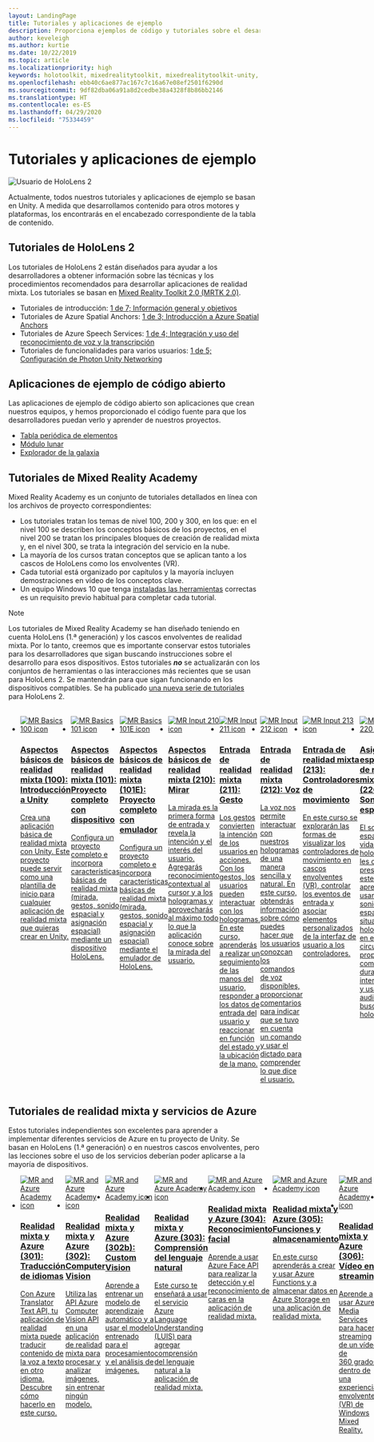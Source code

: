 ```yaml
---
layout: LandingPage
title: Tutoriales y aplicaciones de ejemplo
description: Proporciona ejemplos de código y tutoriales sobre el desarrollo de realidad mixta.
author: keveleigh
ms.author: kurtie
ms.date: 10/22/2019
ms.topic: article
ms.localizationpriority: high
keywords: holotoolkit, mixedrealitytoolkit, mixedrealitytoolkit-unity, academia, tutorial
ms.openlocfilehash: ebb40c6ae877ac167c7c16a67e08ef2501f6290d
ms.sourcegitcommit: 9df82dba06a91a8d2cedbe38a4328f8b86bb2146
ms.translationtype: HT
ms.contentlocale: es-ES
ms.lasthandoff: 04/29/2020
ms.locfileid: "75334459"
---
```

# <a name="tutorials-and-sample-apps"></a>Tutoriales y aplicaciones de ejemplo

![Usuario de HoloLens 2](images/08_Tutorials.png)

Actualmente, todos nuestros tutoriales y aplicaciones de ejemplo se basan en Unity. A medida que desarrollamos contenido para otros motores y plataformas, los encontrarás en el encabezado correspondiente de la tabla de contenido.

## <a name="hololens-2-tutorials"></a>Tutoriales de HoloLens 2

Los tutoriales de HoloLens 2 están diseñados para ayudar a los desarrolladores a obtener información sobre las técnicas y los procedimientos recomendados para desarrollar aplicaciones de realidad mixta. Los tutoriales se basan en [Mixed Reality Toolkit 2.0 (MRTK 2.0)](https://github.com/microsoft/MixedRealityToolkit-Unity).

* Tutoriales de introducción: [1 de 7; Información general y objetivos](mrlearning-base.md)
* Tutoriales de Azure Spatial Anchors: [1 de 3; Introducción a Azure Spatial Anchors](mrlearning-asa-ch1.md)
* Tutoriales de Azure Speech Services: [1 de 4; Integración y uso del reconocimiento de voz y la transcripción](mrlearning-speechSDK-ch1.md)
* Tutoriales de funcionalidades para varios usuarios: [1 de 5; Configuración de Photon Unity Networking](mrlearning-sharing(photon)-ch1.md)

## <a name="open-source-sample-apps"></a>Aplicaciones de ejemplo de código abierto

Las aplicaciones de ejemplo de código abierto son aplicaciones que crean nuestros equipos, y hemos proporcionado el código fuente para que los desarrolladores puedan verlo y aprender de nuestros proyectos.

* [Tabla periódica de elementos](periodic-table-of-the-elements.md)
* [Módulo lunar](lunar-module.md)
* [Explorador de la galaxia](galaxy-explorer.md)

## <a name="mixed-reality-academy-tutorials"></a>Tutoriales de Mixed Reality Academy

Mixed Reality Academy es un conjunto de tutoriales detallados en línea con los archivos de proyecto correspondientes:

* Los tutoriales tratan los temas de nivel 100, 200 y 300, en los que: en el nivel 100 se describen los conceptos básicos de los proyectos, en el nivel 200 se tratan los principales bloques de creación de realidad mixta y, en el nivel 300, se trata la integración del servicio en la nube.
* La mayoría de los cursos tratan conceptos que se aplican tanto a los cascos de HoloLens como los envolventes (VR).
* Cada tutorial está organizado por capítulos y la mayoría incluyen demostraciones en vídeo de los conceptos clave.
* Un equipo Windows 10 que tenga [instaladas las herramientas](install-the-tools.md) correctas es un requisito previo habitual para completar cada tutorial.

>[!NOTE]
>Los tutoriales de Mixed Reality Academy se han diseñado teniendo en cuenta HoloLens (1.ª generación) y los cascos envolventes de realidad mixta. Por lo tanto, creemos que es importante conservar estos tutoriales para los desarrolladores que sigan buscando instrucciones sobre el desarrollo para esos dispositivos. Estos tutoriales **_no_** se actualizarán con los conjuntos de herramientas o las interacciones más recientes que se usan para HoloLens 2. Se mantendrán para que sigan funcionando en los dispositivos compatibles. Se ha publicado [una nueva serie de tutoriales](mrlearning-base.md) para HoloLens 2.

<br>
<ul id="cardtypes-W" class="cardsW panelContent" style="display: flex; margin-top: 0px;">
                            <li>
                                    <a href="holograms-100.md" title="Aspectos básicos de realidad mixta (100)" data-linktype="absolute-path">
                                    <div class="cardSize">
                                        <div class="cardPadding">
                                            <div class="card">
                                                <div class="cardImageOuter">
                                                    <div class="cardImage">
                                                        <img src="images/Holograms100.jpg" alt="MR Basics 100 icon">
                                                    </div>
                                                </div>
                                                <div class="cardText">
                                                    <h3>Aspectos básicos de realidad mixta (100): Introducción a Unity</h3>
                                                    <p>Crea una aplicación básica de realidad mixta con Unity. Este proyecto puede servir como una plantilla de inicio para cualquier aplicación de realidad mixta que quieras crear en Unity.</p>
                                                </div>
                                            </div>
                                        </div>
                                    </div>
                               </a>
                            </li>
                            <li>
                                  <a href="holograms-101.md" title="Aspectos básicos de realidad mixta (101)" data-linktype="absolute-path">
                                    <div class="cardSize">
                                        <div class="cardPadding">
                                            <div class="card">
                                                <div class="cardImageOuter">
                                                    <div class="cardImage">
                                                        <img src="images/Holograms101.jpg" alt="MR Basics 101 icon">
                                                    </div>
                                                </div>
                                                <div class="cardText">
                                                    <h3>Aspectos básicos de realidad mixta (101): Proyecto completo con dispositivo</h3>
                                                    <p>Configura un proyecto completo e incorpora características básicas de realidad mixta (mirada, gestos, sonido espacial y asignación espacial) mediante un dispositivo HoloLens.</p>
                                                </div>
                                            </div>
                                        </div>
                                    </div>
                               </a>
                            </li>
                            <li>
                                <a href="holograms-101e.md" title="Aspectos básicos de realidad mixta (101E)" data-linktype="absolute-path">
                                    <div class="cardSize">
                                        <div class="cardPadding">
                                            <div class="card">
                                                <div class="cardImageOuter">
                                                    <div class="cardImage">
                                                        <img src="images/Holograms101E.jpg" alt="MR Basics 101E icon">
                                                    </div>
                                                </div>
                                                <div class="cardText">
                                                    <h3>Aspectos básicos de realidad mixta (101E): Proyecto completo con emulador</h3>
                                                    <p>Configura un proyecto completo e incorpora características básicas de realidad mixta (mirada, gestos, sonido espacial y asignación espacial) mediante el emulador de HoloLens.</p>
                                                </div>
                                            </div>
                                        </div>
                                    </div>
                                  </a>
                            </li>
                            <li>
                             <a href="holograms-210.md" title="Aspectos básicos de realidad mixta (210)" data-linktype="absolute-path">
                              <div class="cardSize">
                                  <div class="cardPadding">
                                      <div class="card">
                                          <div class="cardImageOuter">
                                              <div class="cardImage">
                                                  <img src="images/Holograms210.jpg" alt="MR Input 210 icon">
                                              </div>
                                          </div>
                                          <div class="cardText">
                                              <h3>Aspectos básicos de realidad mixta (210): Mirar</h3>
                                              <p>La mirada es la primera forma de entrada y revela la intención y el interés del usuario. Agregarás reconocimiento contextual al cursor y a los hologramas y aprovecharás al máximo todo lo que la aplicación conoce sobre la mirada del usuario.</p>
                                          </div>
                                      </div>
                                  </div>
                              </div>
                               </a>
                            </li>
                            <li>
                            <a href="holograms-211.md" title="Entrada de realidad mixta (211)" data-linktype="absolute-path">
                              <div class="cardSize">
                                  <div class="cardPadding">
                                      <div class="card">
                                          <div class="cardImageOuter">
                                              <div class="cardImage">
                                                  <img src="images/Holograms211.jpg" alt="MR Input 211 icon">
                                              </div>
                                          </div>
                                          <div class="cardText">
                                              <h3>Entrada de realidad mixta (211): Gesto</h3>
                                              <p>Los gestos convierten la intención de los usuarios en acciones. Con los gestos, los usuarios pueden interactuar con los hologramas. En este curso, aprenderás a realizar un seguimiento de las manos del usuario, responder a los datos de entrada del usuario y reaccionar en función del estado y la ubicación de la mano.</p>
                                          </div>
                                      </div>
                                  </div>
                              </div>
                              </a>
                            </li>         
                            <li>
                             <a href="holograms-212.md" title="Entrada de realidad mixta (212)" data-linktype="absolute-path">
                              <div class="cardSize">
                                  <div class="cardPadding">
                                      <div class="card">
                                          <div class="cardImageOuter">
                                              <div class="cardImage">
                                                  <img src="images/Holograms212.jpg" alt="MR Input 212 icon">
                                              </div>
                                          </div>
                                          <div class="cardText">
                                              <h3>Entrada de realidad mixta (212): Voz</h3>
                                              <p>La voz nos permite interactuar con nuestros hologramas de una manera sencilla y natural. En este curso, obtendrás información sobre cómo puedes hacer que los usuarios conozcan los comandos de voz disponibles, proporcionar comentarios para indicar que se tuvo en cuenta un comando y usar el dictado para comprender lo que dice el usuario.</p>
                                          </div>
                                      </div>
                                  </div>
                              </div>
                              </a>
                            </li>
                             <li>
                              <a href="mixed-reality-213.md" title="Entrada de realidad mixta (213)" data-linktype="absolute-path">
                              <div class="cardSize">
                                  <div class="cardPadding">
                                      <div class="card">
                                          <div class="cardImageOuter">
                                              <div class="cardImage">
                                                  <img src="images/MR213v2.jpg" alt="MR Input 213 icon">
                                              </div>
                                          </div>
                                          <div class="cardText">
                                              <h3>Entrada de realidad mixta (213): Controladores de movimiento</h3>
                                              <p>En este curso se explorarán las formas de visualizar los controladores de movimiento en cascos envolventes (VR), controlar los eventos de entrada y asociar elementos personalizados de la interfaz de usuario a los controladores.</p>
                                          </div>
                                      </div>
                                  </div>
                              </div>
                              </a>
                            </li>   
                              <li>
                              <a href="holograms-220.md" title="Asignación espacial de realidad mixta (220)" data-linktype="absolute-path">
                              <div class="cardSize">
                                  <div class="cardPadding">
                                      <div class="card">
                                          <div class="cardImageOuter">
                                              <div class="cardImage">
                                                  <img src="images/Holograms220b.jpg" alt="MR Spatial 220 icon">
                                              </div>
                                          </div>
                                          <div class="cardText">
                                              <h3>Asignación espacial de realidad mixta (220): Sonido espacial</h3>
                                              <p>El sonido espacial da vida a los hologramas y les otorga presencia. En este curso, aprenderás a usar el sonido espacial para situar los hologramas en el mundo circundante, proporcionar comentarios durante las interacciones y usar el audio para buscar los hologramas.</p>
                                          </div>
                                      </div>
                                  </div>
                              </div>
                              </a>
                            </li>      
                               <li>
                               <a href="holograms-230.md" title="Asignación espacial de realidad mixta (230)" data-linktype="absolute-path">
                              <div class="cardSize">
                                  <div class="cardPadding">
                                      <div class="card">
                                          <div class="cardImageOuter">
                                              <div class="cardImage">
                                                  <img src="images/Holograms230.jpg" alt="MR Spatial 230 icon">
                                              </div>
                                          </div>
                                          <div class="cardText">
                                              <h3>Asignación espacial de realidad mixta (230): Asignación espacial</h3>
                                              <p>La asignación espacial une el mundo real y el mundo virtual. Explorarás los sombreadores y los usarás para visualizar el espacio. A continuación, aprenderás a simplificar la malla de sala en planos sencillos, proporcionar comentarios sobre la colocación de hologramas en superficies del mundo real y explorarás los efectos visuales de la oclusión.</p>
                                          </div>
                                      </div>
                                  </div>
                              </div>
                             </a>
                            </li> 
                                <li>
                                <a href="holograms-240.md" title="Uso compartido de la realidad mixta (240)" data-linktype="absolute-path">
                              <div class="cardSize">
                                  <div class="cardPadding">
                                      <div class="card">
                                          <div class="cardImageOuter">
                                              <div class="cardImage">
                                                  <img src="images/Holograms240.jpg" alt="MR Sharing 240 icon">
                                              </div>
                                          </div>
                                          <div class="cardText">
                                              <h3>Uso compartido de la realidad mixta (240): Varios dispositivos HoloLens</h3>
                                              <p>Nuestro proyecto de //Build 2016. Configura un proyecto completo con sistemas de coordenadas compartidos entre dispositivos de HoloLens, lo que permite a los usuarios participar en un mundo holográfico compartido.</p>
                                          </div>
                                      </div>
                                  </div>
                              </div>
                             </a>
                            </li> 
                                 <li>
                                   <a href="mixed-reality-250.md" title="Uso compartido de la realidad mixta (250)" data-linktype="absolute-path">
                              <div class="cardSize">
                                  <div class="cardPadding">
                                      <div class="card">
                                          <div class="cardImageOuter">
                                              <div class="cardImage">
                                                  <img src="images/MR250-new.jpg" alt="MR Sharing 250 icon">
                                              </div>
                                          </div>
                                          <div class="cardText">
                                              <h3>Uso compartido de la realidad mixta (250): HoloLens y cascos envolventes</h3>
                                              <p>En nuestro proyecto de //Build 2017, demostramos la creación de una aplicación que aprovecha las ventajas exclusivas de HoloLens y los cascos envolventes (VR) dentro de una experiencia compartida entre dispositivos.</p>
                                          </div>
                                      </div>
                                  </div>
                              </div>
                              </a>
                            </li> 
</ul>

## <a name="mixed-reality-and-azure-services-tutorials"></a>Tutoriales de realidad mixta y servicios de Azure

Estos tutoriales independientes son excelentes para aprender a implementar diferentes servicios de Azure en tu proyecto de Unity. Se basan en HoloLens (1.ª generación) o en nuestros cascos envolventes, pero las lecciones sobre el uso de los servicios deberían poder aplicarse a la mayoría de dispositivos.

<ul id="cardtypes-W" class="cardsW panelContent" style="display: flex; margin-top: 0px;">
    <li>
                                   <a href="mr-azure-301.md" title="Realidad mixta y Azure (301)" data-linktype="absolute-path">
                              <div class="cardSize">
                                  <div class="cardPadding">
                                      <div class="card">
                                          <div class="cardImageOuter">
                                              <div class="cardImage">
                                                  <img src="images/MR-Azure-AcademyTile.jpg" alt="MR and Azure Academy icon">
                                              </div>
                                          </div>
                                          <div class="cardText">
                                              <h3>Realidad mixta y Azure (301): Traducción de idiomas</h3>
                                              <p>Con Azure Translator Text API, tu aplicación de realidad mixta puede traducir contenido de la voz a texto en otro idioma. Descubre cómo hacerlo en este curso.</p>
                                          </div>
                                      </div>
                                  </div>
                              </div>
                              </a>
                            </li>
                                 <li>
                                   <a href="mr-azure-302.md" title="Realidad mixta y Azure (302)" data-linktype="absolute-path">
                              <div class="cardSize">
                                  <div class="cardPadding">
                                      <div class="card">
                                          <div class="cardImageOuter">
                                              <div class="cardImage">
                                                  <img src="images/MR-Azure-AcademyTile.jpg" alt="MR and Azure Academy icon">
                                              </div>
                                          </div>
                                          <div class="cardText">
                                              <h3>Realidad mixta y Azure (302): Computer Vision</h3>
                                              <p>Utiliza las API Azure Computer Vision API en una aplicación de realidad mixta para procesar y analizar imágenes, sin entrenar ningún modelo.</p>
                                          </div>
                                      </div>
                                  </div>
                              </div>
                              </a>
                            </li>
                                 <li>
                                   <a href="mr-azure-302b.md" title="Realidad mixta y Azure (302b)" data-linktype="absolute-path">
                              <div class="cardSize">
                                  <div class="cardPadding">
                                      <div class="card">
                                          <div class="cardImageOuter">
                                              <div class="cardImage">
                                                  <img src="images/MR-Azure-AcademyTile.jpg" alt="MR and Azure Academy icon">
                                              </div>
                                          </div>
                                          <div class="cardText">
                                              <h3>Realidad mixta y Azure (302b): Custom Vision</h3>
                                              <p>Aprende a entrenar un modelo de aprendizaje automático y a usar el modelo entrenado para el procesamiento y el análisis de imágenes.</p>
                                          </div>
                                      </div>
                                  </div>
                              </div>
                              </a>
                            </li>                            
                                 <li>
                                   <a href="mr-azure-303.md" title="Realidad mixta y Azure (303)" data-linktype="absolute-path">
                              <div class="cardSize">
                                  <div class="cardPadding">
                                      <div class="card">
                                          <div class="cardImageOuter">
                                              <div class="cardImage">
                                                  <img src="images/MR-Azure-AcademyTile.jpg" alt="MR and Azure Academy icon">
                                              </div>
                                          </div>
                                          <div class="cardText">
                                              <h3>Realidad mixta y Azure (303): Comprensión del lenguaje natural</h3>
                                              <p>Este curso te enseñará a usar el servicio Azure Language Understanding (LUIS) para agregar comprensión del lenguaje natural a la aplicación de realidad mixta.</p>
                                          </div>
                                      </div>
                                  </div>
                              </div>
                              </a>
                            </li>
                                 <li>
                                   <a href="mr-azure-304.md" title="Realidad mixta y Azure (304)" data-linktype="absolute-path">
                              <div class="cardSize">
                                  <div class="cardPadding">
                                      <div class="card">
                                          <div class="cardImageOuter">
                                              <div class="cardImage">
                                                  <img src="images/MR-Azure-AcademyTile.jpg" alt="MR and Azure Academy icon">
                                              </div>
                                          </div>
                                          <div class="cardText">
                                              <h3>Realidad mixta y Azure (304): Reconocimiento facial</h3>
                                              <p>Aprende a usar Azure Face API para realizar la detección y el reconocimiento de caras en la aplicación de realidad mixta.</p>
                                          </div>
                                      </div>
                                  </div>
                              </div>
                              </a>
                            </li>
                                 <li>
                                   <a href="mr-azure-305.md" title="Realidad mixta y Azure (305)" data-linktype="absolute-path">
                              <div class="cardSize">
                                  <div class="cardPadding">
                                      <div class="card">
                                          <div class="cardImageOuter">
                                              <div class="cardImage">
                                                  <img src="images/MR-Azure-AcademyTile.jpg" alt="MR and Azure Academy icon">
                                              </div>
                                          </div>
                                          <div class="cardText">
                                              <h3>Realidad mixta y Azure (305): Funciones y almacenamiento</h3>
                                              <p>En este curso aprenderás a crear y usar Azure Functions y a almacenar datos en Azure Storage en una aplicación de realidad mixta.</p>
                                          </div>
                                      </div>
                                  </div>
                              </div>
                              </a>
                            </li>
                                 <li>
                                   <a href="mr-azure-306.md" title="Realidad mixta y Azure (306)" data-linktype="absolute-path">
                              <div class="cardSize">
                                  <div class="cardPadding">
                                      <div class="card">
                                          <div class="cardImageOuter">
                                              <div class="cardImage">
                                                  <img src="images/MR-Azure-AcademyTile.jpg" alt="MR and Azure Academy icon">
                                              </div>
                                          </div>
                                          <div class="cardText">
                                              <h3>Realidad mixta y Azure (306): Vídeo en streaming</h3>
                                              <p>Aprende a usar Azure Media Services para hacer streaming de un vídeo de 360 grados dentro de una experiencia envolvente (VR) de Windows Mixed Reality.</p>
                                          </div>
                                      </div>
                                  </div>
                              </div>
                              </a>
                            </li>
                                 <li>
                                   <a href="mr-azure-307.md" title="Realidad mixta y Azure (307)" data-linktype="absolute-path">
                              <div class="cardSize">
                                  <div class="cardPadding">
                                      <div class="card">
                                          <div class="cardImageOuter">
                                              <div class="cardImage">
                                                  <img src="images/MR-Azure-AcademyTile.jpg" alt="MR and Azure Academy icon">
                                              </div>
                                          </div>
                                          <div class="cardText">
                                              <h3>Realidad mixta y Azure (307): Aprendizaje automático</h3>
                                              <p>Aprovecha Azure Machine Learning Studio (clásico) dentro de la aplicación de realidad mixta para implementar un gran número de algoritmos de aprendizaje automático (ML).</p>
                                          </div>
                                      </div>
                                  </div>
                              </div>
                              </a>
                            </li>
                                 <li>
                                   <a href="mr-azure-308.md" title="Realidad mixta y Azure (308)" data-linktype="absolute-path">
                              <div class="cardSize">
                                  <div class="cardPadding">
                                      <div class="card">
                                          <div class="cardImageOuter">
                                              <div class="cardImage">
                                                  <img src="images/MR-Azure-AcademyTile.jpg" alt="MR and Azure Academy icon">
                                              </div>
                                          </div>
                                          <div class="cardText">
                                              <h3>Realidad mixta y Azure (308): Notificaciones entre dispositivos</h3>
                                              <p>En este curso, aprenderás a usar varios servicios de Azure para enviar notificaciones push y cambios de escenas desde una aplicación para PC a una aplicación de realidad mixta.</p>
                                          </div>
                                      </div>
                                  </div>
                              </div>
                              </a>
                            </li>
                                 <li>
                                   <a href="mr-azure-309.md" title="Realidad mixta y Azure (309)" data-linktype="absolute-path">
                              <div class="cardSize">
                                  <div class="cardPadding">
                                      <div class="card">
                                          <div class="cardImageOuter">
                                              <div class="cardImage">
                                                  <img src="images/MR-Azure-AcademyTile.jpg" alt="MR and Azure Academy icon">
                                              </div>
                                          </div>
                                          <div class="cardText">
                                              <h3>Realidad mixta y Azure (309): Application Insights</h3>
                                              <p>Usa el servicio Azure Application Insights para recopilar análisis sobre el comportamiento del usuario en una aplicación de realidad mixta.</p>
                                          </div>
                                      </div>
                                  </div>
                              </div>
                              </a>
                            </li> 
                                 <li>
                                   <a href="mr-azure-310.md" title="Realidad mixta y Azure (310)" data-linktype="absolute-path">
                              <div class="cardSize">
                                  <div class="cardPadding">
                                      <div class="card">
                                          <div class="cardImageOuter">
                                              <div class="cardImage">
                                                  <img src="images/MR-Azure-AcademyTile.jpg" alt="MR and Azure Academy icon">
                                              </div>
                                          </div>
                                          <div class="cardText">
                                              <h3>Realidad mixta y Azure (310): Detección de objetos</h3>
                                              <p>Entrena un modelo de aprendizaje automático y usa el modelo entrenado para reconocer objetos similares y sus posiciones en el mundo físico.</p>
                                          </div>
                                      </div>
                                  </div>
                              </div>
                              </a>
                            </li> 
                                 <li>
                                   <a href="mr-azure-311.md" title="Realidad mixta y Azure (311)" data-linktype="absolute-path">
                              <div class="cardSize">
                                  <div class="cardPadding">
                                      <div class="card">
                                          <div class="cardImageOuter">
                                              <div class="cardImage">
                                                  <img src="images/MR-Azure-AcademyTile.jpg" alt="MR and Azure Academy icon">
                                              </div>
                                          </div>
                                          <div class="cardText">
                                              <h3>Realidad mixta y Azure (311): Microsoft Graph</h3>
                                              <p>Obtén información sobre cómo conectarse a los servicios de Microsoft Graph desde una aplicación de realidad mixta.</p>
                                          </div>
                                      </div>
                                  </div>
                              </div>
                              </a>
                            </li> 
                                 <li>
                                   <a href="mr-azure-312.md" title="Realidad mixta y Azure (312)" data-linktype="absolute-path">
                              <div class="cardSize">
                                  <div class="cardPadding">
                                      <div class="card">
                                          <div class="cardImageOuter">
                                              <div class="cardImage">
                                                  <img src="images/MR-Azure-AcademyTile.jpg" alt="MR and Azure Academy icon">
                                              </div>
                                          </div>
                                          <div class="cardText">
                                              <h3>Realidad mixta y Azure (312): Integración de bots</h3>
                                              <p>Crea e implementa un bot con Microsoft Bot Framework v4 y comunícate con él en una aplicación de realidad mixta.</p>
                                          </div>
                                      </div>
                                  </div>
                              </div>
                              </a>
                            </li> 
                                 <li>
                                   <a href="mr-azure-313.md" title="Realidad mixta y Azure (313)" data-linktype="absolute-path">
                              <div class="cardSize">
                                  <div class="cardPadding">
                                      <div class="card">
                                          <div class="cardImageOuter">
                                              <div class="cardImage">
                                                  <img src="images/MR-Azure-AcademyTile.jpg" alt="MR and Azure Academy icon">
                                              </div>
                                          </div>
                                          <div class="cardText">
                                              <h3>Realidad mixta y Azure (313): Servicio IoT Hub</h3>
                                              <p>Aprende a implementar el servicio Azure IoT Hub en una máquina virtual y a visualizar los datos en HoloLens.</p>
                                          </div>
                                      </div>
                                  </div>
                              </div>
                              </a>
                            </li> 
</ul>

